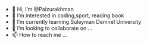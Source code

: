 - 👋 Hi, I’m @Paizurakhman
- 👀 I’m interested in coding,sport, reading book
- 🌱 I’m currently learning Suleyman Demirel University
- 💞️ I’m looking to collaborate on ...
- 📫 How to reach me ...

<!---
Paizurakhman/Paizurakhman is a ✨ special ✨ repository because its `README.md` (this file) appears on your GitHub profile.
You can click the Preview link to take a look at your changes.
--->

